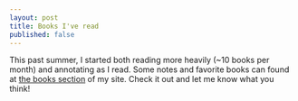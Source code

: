 ```yaml
---
layout: post
title: Books I've read
published: false
---
```


This past summer, I started both reading more heavily (~10 books per month) and annotating as I read. Some notes and favorite books can found at [the books section](../books) of my site. Check it out and let me know what you think!